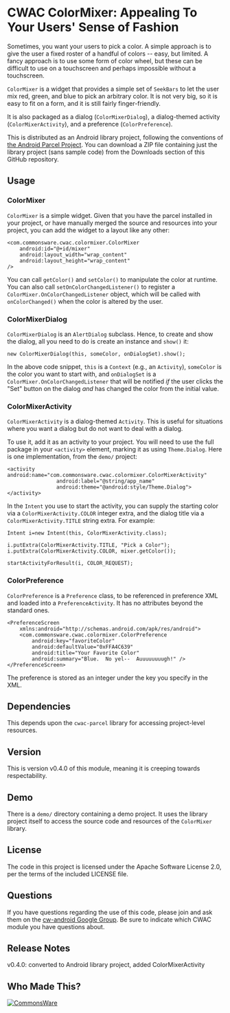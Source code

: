 CWAC ColorMixer: Appealing To Your Users' Sense of Fashion
==========================================================
Sometimes, you want your users to pick a color. A simple
approach is to give the user a fixed roster of a handful
of colors -- easy, but limited. A fancy approach is to use
some form of color wheel, but these can be difficult to use
on a touchscreen and perhaps impossible without a touchscreen.

`ColorMixer` is a widget that provides a simple set of `SeekBars`
to let the user mix red, green, and blue to pick an arbitrary color.
It is not very big, so it is easy to fit on a form, and it is still
fairly finger-friendly.

It is also packaged as a dialog (`ColorMixerDialog`), a dialog-themed
activity (`ColorMixerActivity`), and a preference (`ColorPreference`).

This is distributed as an Android library project, following
the conventions of [the Android Parcel Project](http://andparcel.com).
You can download a ZIP file containing just the library project
(sans sample code) from the Downloads section of this GitHub
repository.

Usage
-----

### ColorMixer

`ColorMixer` is a simple widget. Given that you have the parcel
installed in your project, or have manually merged the source
and resources into your project, you can add the widget to a
layout like any other:

	<com.commonsware.cwac.colormixer.ColorMixer
		android:id="@+id/mixer"
		android:layout_width="wrap_content"
		android:layout_height="wrap_content"
	/>

You can call `getColor()` and `setColor()` to manipulate the
color at runtime. You can also call `setOnColorChangedListener()`
to register a `ColorMixer.OnColorChangedListener` object, which
will be called with `onColorChanged()` when the color is altered
by the user.

### ColorMixerDialog

`ColorMixerDialog` is an `AlertDialog` subclass. Hence, to create
and show the dialog, all you need to do is create an instance
and `show()` it:

	new ColorMixerDialog(this, someColor, onDialogSet).show();

In the above code snippet, `this` is a `Context` (e.g., an `Activity`),
`someColor` is the color you want to start with, and `onDialogSet`
is a `ColorMixer.OnColorChangedListener` that will be notified
*if* the user clicks the "Set" button on the dialog *and* has
changed the color from the initial value.

### ColorMixerActivity

`ColorMixerActivity` is a dialog-themed `Activity`. This is
useful for situations where you want a dialog but do not want
to deal with a dialog.

To use it, add it as an activity to your project. You will
need to use the full package in your `<activity>` element,
marking it as using `Theme.Dialog`.
Here is one implementation, from the `demo/` project:

	<activity android:name="com.commonsware.cwac.colormixer.ColorMixerActivity"
					android:label="@string/app_name"
					android:theme="@android:style/Theme.Dialog">
	</activity>

In the `Intent` you use to start the activity, you can supply
the starting color via a `ColorMixerActivity.COLOR` integer
extra, and the dialog title via a `ColorMixerActivity.TITLE`
string extra. For example:

	Intent i=new Intent(this, ColorMixerActivity.class);
	
	i.putExtra(ColorMixerActivity.TITLE, "Pick a Color");
	i.putExtra(ColorMixerActivity.COLOR, mixer.getColor());
	
	startActivityForResult(i, COLOR_REQUEST);

### ColorPreference

`ColorPreference` is a `Preference` class, to be referenced
in preference XML and loaded into a `PreferenceActivity`. It
has no attributes beyond the standard ones.

	<PreferenceScreen
		xmlns:android="http://schemas.android.com/apk/res/android">
		<com.commonsware.cwac.colormixer.ColorPreference
			android:key="favoriteColor"
			android:defaultValue="0xFFA4C639"
			android:title="Your Favorite Color"
			android:summary="Blue.  No yel--  Auuuuuuuugh!" />
	</PreferenceScreen>

The preference is stored as an integer under the key you
specify in the XML.

Dependencies
------------
This depends upon the `cwac-parcel` library for accessing
project-level resources.

Version
-------
This is version v0.4.0 of this module, meaning it is creeping
towards respectability.

Demo
----
There is a `demo/` directory containing a demo project. It uses
the library project itself to access the source code and
resources of the `ColorMixer` library.

License
-------
The code in this project is licensed under the Apache
Software License 2.0, per the terms of the included LICENSE
file.

Questions
---------
If you have questions regarding the use of this code, please
join and ask them on the [cw-android Google Group][gg]. Be sure to
indicate which CWAC module you have questions about.

Release Notes
-------------
v0.4.0: converted to Android library project, added ColorMixerActivity

Who Made This?
--------------
<a href="http://commonsware.com">![CommonsWare](http://commonsware.com/images/logo.png)</a>

[gg]: http://groups.google.com/group/cw-android
